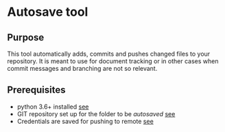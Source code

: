 # Autosave tool

## Purpose

This tool automatically adds, commits and pushes changed files to your repository. It is meant to use for document tracking or in other cases when commit messages and branching are not so relevant.

## Prerequisites

- python 3.6+ installed [see]()
- GIT repository set up for the folder to be *autosaved* [see]()
- Credentials are saved for pushing to remote [see]()

